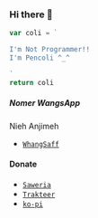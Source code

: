 ### Hi there 👋
```js
var coli = `

I'm Not Programmer!!
I'm Pencoli ^_^

`
return coli
```

##### Nomer WangsApp 
Nieh Anjimeh
* [`WhangSaff`](https://wa.me/0?text=Banh+dah+Comli+belum?+🗿)

#### Donate
* [`Saweria`](https://saweria.co/rey404)
* [`Trakteer`](https://trakteer.id/rey404)
* [`ko-pi`](https://ko-fi.com/riri19)




<!--
**RTeam1/RTeam1** is a ✨ _special_ ✨ repository because its `README.md` (this file) appears on your GitHub profile.

Here are some ideas to get you started:

- 🔭 I’m currently working on ...
- 🌱 I’m currently learning ...
- 👯 I’m looking to collaborate on ...
- 🤔 I’m looking for help with ...
- 💬 Ask me about ...
- 📫 How to reach me: ...
- 😄 Pronouns: ...
- ⚡ Fun fact: ...
--!>
